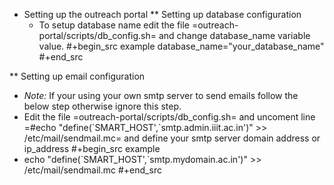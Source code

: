 * Setting up the outreach portal
** Setting up database configuration
   + To setup database name edit the file =outreach-portal/scripts/db_config.sh= and change database_name variable value.
#+begin_src example
database_name="your_database_name"
#+end_src

** Setting up email configuration
 + *Note:* If your using your own smtp server to send emails follow the below step otherwise ignore this step. 
 + Edit the file =outreach-portal/scripts/db_config.sh= and uncoment line =#echo      "define(\`SMART_HOST',\`smtp.admin.iiit.ac.in')" >> /etc/mail/sendmail.mc=
and define your smtp server domain address or ip_address
#+begin_src example
 + echo "define(\`SMART_HOST',\`smtp.mydomain.ac.in')" >> /etc/mail/sendmail.mc
#+end_src
